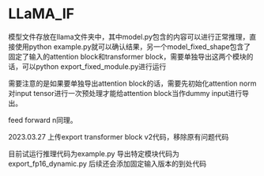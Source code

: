 # LLaMA_IF

模型文件存放在llama文件夹中，其中model.py包含的内容可以进行正常推理，直接使用python example.py就可以确认结果，另一个model_fixed_shape包含了固定了输入的attention block和transformer block，需要单独导出这两个模块的话，可以python export_fixed_module.py进行运行

需要注意的是如果要单独导出attention block的话，需要先初始化attention norm对input tensor进行一次预处理才能给attention block当作dummy input进行导出。

feed forward n同理。

2023.03.27 上传export transformer block v2代码，移除原有问题代码

目前试运行推理代码为example.py
导出特定模块代码为export_fp16_dynamic.py
后续还会添加固定输入版本的到处代码
